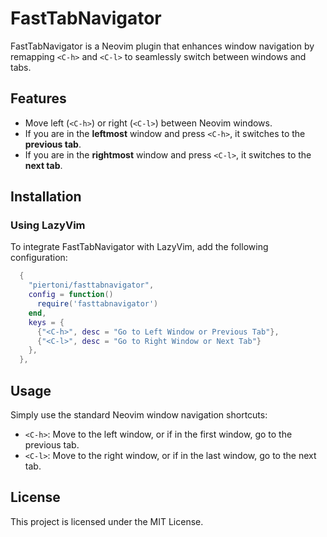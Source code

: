 # FastTabNavigator

FastTabNavigator is a Neovim plugin that enhances window navigation by remapping `<C-h>` and `<C-l>` to seamlessly switch between windows and tabs.

## Features
- Move left (`<C-h>`) or right (`<C-l>`) between Neovim windows.
- If you are in the **leftmost** window and press `<C-h>`, it switches to the **previous tab**.
- If you are in the **rightmost** window and press `<C-l>`, it switches to the **next tab**.

## Installation
### Using LazyVim
To integrate FastTabNavigator with LazyVim, add the following configuration:

```lua
  {
    "piertoni/fasttabnavigator",
    config = function()
      require('fasttabnavigator')
    end,
    keys = {
      {"<C-h>", desc = "Go to Left Window or Previous Tab"},
      {"<C-l>", desc = "Go to Right Window or Next Tab"}
    },
  },
```

## Usage
Simply use the standard Neovim window navigation shortcuts:
- `<C-h>`: Move to the left window, or if in the first window, go to the previous tab.
- `<C-l>`: Move to the right window, or if in the last window, go to the next tab.

## License
This project is licensed under the MIT License.

